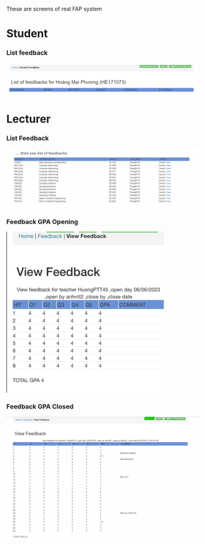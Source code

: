 These are screens of real FAP system
# Student
### List feedback 
![LIST-B1!](StudentFeedbackList.png)

# Lecturer
### List Feedback
![LIST-B2!](ListFeedbackTeacher.png)

### Feedback GPA Opening
![VIEW-B1!](FeedbackTeacherProcessing.jpg)

### Feedback GPA Closed 
![VIEW-B2!](FeedbackGPATeacher.png)